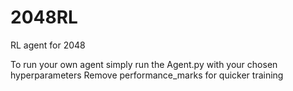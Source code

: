 # 2048RL
RL agent for 2048

To run your own agent simply run the Agent.py with your chosen hyperparameters
Remove performance_marks for quicker training
